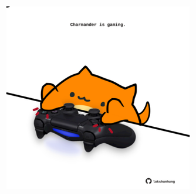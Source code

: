<!-- built at 26/11/2023, 14:00:34 UTC -->
<p align="center">
  <img width="500" height="500" src="./ReadmeImage.svg">
</p>
